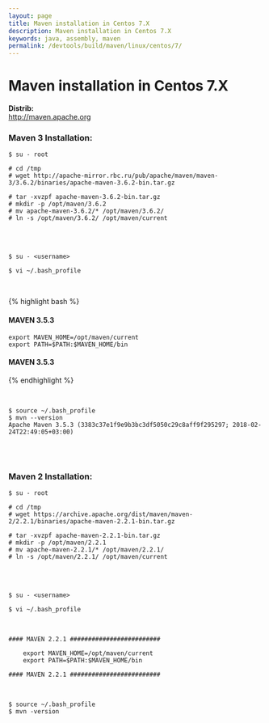 ```yaml
---
layout: page
title: Maven installation in Centos 7.X
description: Maven installation in Centos 7.X
keywords: java, assembly, maven
permalink: /devtools/build/maven/linux/centos/7/
---
```


# Maven installation in Centos 7.X

<strong>Distrib:</strong><br/>
http://maven.apache.org

### Maven 3 Installation:

    $ su - root

    # cd /tmp
    # wget http://apache-mirror.rbc.ru/pub/apache/maven/maven-3/3.6.2/binaries/apache-maven-3.6.2-bin.tar.gz

    # tar -xvzpf apache-maven-3.6.2-bin.tar.gz
    # mkdir -p /opt/maven/3.6.2
    # mv apache-maven-3.6.2/* /opt/maven/3.6.2/
    # ln -s /opt/maven/3.6.2/ /opt/maven/current

<br/><br/>

    $ su - <username>

    $ vi ~/.bash_profile

<br/>

{% highlight bash %}

#### MAVEN 3.5.3

    export MAVEN_HOME=/opt/maven/current
    export PATH=$PATH:$MAVEN_HOME/bin

#### MAVEN 3.5.3

{% endhighlight %}

<br/>

    $ source ~/.bash_profile
    $ mvn --version
    Apache Maven 3.5.3 (3383c37e1f9e9b3bc3df5050c29c8aff9f295297; 2018-02-24T22:49:05+03:00)

<br/><br/>

### Maven 2 Installation:

    $ su - root

    # cd /tmp
    # wget https://archive.apache.org/dist/maven/maven-2/2.2.1/binaries/apache-maven-2.2.1-bin.tar.gz

    # tar -xvzpf apache-maven-2.2.1-bin.tar.gz
    # mkdir -p /opt/maven/2.2.1
    # mv apache-maven-2.2.1/* /opt/maven/2.2.1/
    # ln -s /opt/maven/2.2.1/ /opt/maven/current

<br/><br/>

    $ su - <username>

    $ vi ~/.bash_profile

<br/>

```
#### MAVEN 2.2.1 #########################

	export MAVEN_HOME=/opt/maven/current
	export PATH=$PATH:$MAVEN_HOME/bin

#### MAVEN 2.2.1 #########################
```

<br/>

    $ source ~/.bash_profile
    $ mvn -version
